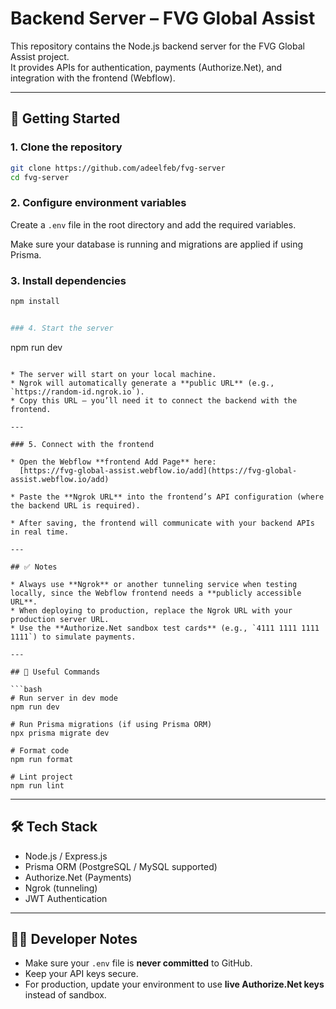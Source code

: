 
# Backend Server – FVG Global Assist

This repository contains the Node.js backend server for the FVG Global Assist project.  
It provides APIs for authentication, payments (Authorize.Net), and integration with the frontend (Webflow).

---

## 🚀 Getting Started

### 1. Clone the repository
```bash
git clone https://github.com/adeelfeb/fvg-server
cd fvg-server
````

### 2. Configure environment variables

Create a `.env` file in the root directory and add the required variables.

Make sure your database is running and migrations are applied if using Prisma.



### 3. Install dependencies

```bash
npm install


### 4. Start the server

``` 
 npm run dev
```

* The server will start on your local machine.
* Ngrok will automatically generate a **public URL** (e.g., `https://random-id.ngrok.io`).
* Copy this URL — you’ll need it to connect the backend with the frontend.

---

### 5. Connect with the frontend

* Open the Webflow **frontend Add Page** here:
  [https://fvg-global-assist.webflow.io/add](https://fvg-global-assist.webflow.io/add)

* Paste the **Ngrok URL** into the frontend’s API configuration (where the backend URL is required).

* After saving, the frontend will communicate with your backend APIs in real time.

---

## ✅ Notes

* Always use **Ngrok** or another tunneling service when testing locally, since the Webflow frontend needs a **publicly accessible URL**.
* When deploying to production, replace the Ngrok URL with your production server URL.
* Use the **Authorize.Net sandbox test cards** (e.g., `4111 1111 1111 1111`) to simulate payments.

---

## 📂 Useful Commands

```bash
# Run server in dev mode
npm run dev

# Run Prisma migrations (if using Prisma ORM)
npx prisma migrate dev

# Format code
npm run format

# Lint project
npm run lint
```

---

## 🛠 Tech Stack

* Node.js / Express.js
* Prisma ORM (PostgreSQL / MySQL supported)
* Authorize.Net (Payments)
* Ngrok (tunneling)
* JWT Authentication

---

## 👨‍💻 Developer Notes

* Make sure your `.env` file is **never committed** to GitHub.
* Keep your API keys secure.
* For production, update your environment to use **live Authorize.Net keys** instead of sandbox.



